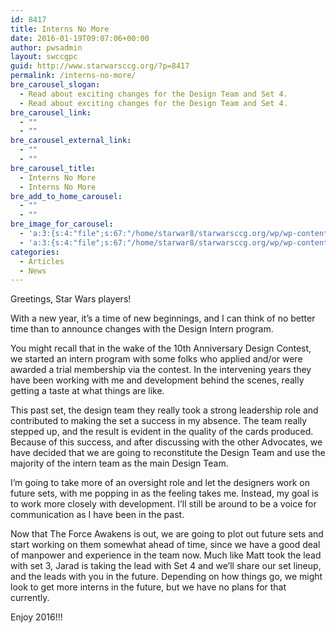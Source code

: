 ```yaml
---
id: 8417
title: Interns No More
date: 2016-01-19T09:07:06+00:00
author: pwsadmin
layout: swccgpc
guid: http://www.starwarsccg.org/?p=8417
permalink: /interns-no-more/
bre_carousel_slogan:
  - Read about exciting changes for the Design Team and Set 4.
  - Read about exciting changes for the Design Team and Set 4.
bre_carousel_link:
  - ""
  - ""
bre_carousel_external_link:
  - ""
  - ""
bre_carousel_title:
  - Interns No More
  - Interns No More
bre_add_to_home_carousel:
  - ""
  - ""
bre_image_for_carousel:
  - 'a:3:{s:4:"file";s:67:"/home/starwar8/starwarsccg.org/wp/wp-content/uploads/shewski2-1.jpg";s:3:"url";s:63:"http://www.starwarsccg.org/wp/wp-content/uploads/shewski2-1.jpg";s:4:"type";s:10:"image/jpeg";}'
  - 'a:3:{s:4:"file";s:67:"/home/starwar8/starwarsccg.org/wp/wp-content/uploads/shewski2-1.jpg";s:3:"url";s:63:"http://www.starwarsccg.org/wp/wp-content/uploads/shewski2-1.jpg";s:4:"type";s:10:"image/jpeg";}'
categories:
  - Articles
  - News
---
```

Greetings, Star Wars players!

With a new year, it&#8217;s a time of new beginnings, and I can think of no better time than to announce changes with the Design Intern program.

You might recall that in the wake of the 10th Anniversary Design Contest, we started an intern program with some folks who applied and/or were awarded a trial membership via the contest. In the intervening years they have been working with me and development behind the scenes, really getting a taste at what things are like.

This past set, the design team they really took a strong leadership role and contributed to making the set a success in my absence. The team really stepped up, and the result is evident in the quality of the cards produced. Because of this success, and after discussing with the other Advocates, we have decided that we are going to reconstitute the Design Team and use the majority of the intern team as the main Design Team.

I&#8217;m going to take more of an oversight role and let the designers work on future sets, with me popping in as the feeling takes me. Instead, my goal is to work more closely with development. I&#8217;ll still be around to be a voice for communication as I have been in the past.

Now that The Force Awakens is out, we are going to plot out future sets and start working on them somewhat ahead of time, since we have a good deal of manpower and experience in the team now. Much like Matt took the lead with set 3, Jarad is taking the lead with Set 4 and we&#8217;ll share our set lineup, and the leads with you in the future. Depending on how things go, we might look to get more interns in the future, but we have no plans for that currently.

Enjoy 2016!!!